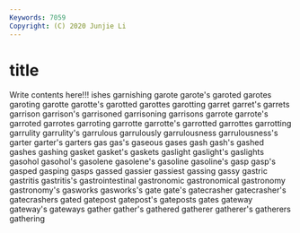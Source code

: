 ```yaml
---
Keywords: 7059
Copyright: (C) 2020 Junjie Li
---
```


# title

Write contents here!!!
ishes 
garnishing 
garote 
garote's 
garoted 
garotes 
garoting 
garotte 
garotte's
garotted 
garottes 
garotting 
garret 
garret's 
garrets 
garrison 
garrison's 
garrisoned 
garrisoning
garrisons 
garrote 
garrote's 
garroted 
garrotes 
garroting 
garrotte 
garrotte's 
garrotted 
garrottes
garrotting 
garrulity 
garrulity's 
garrulous 
garrulously 
garrulousness 
garrulousness's 
garter 
garter's 
garters
gas 
gas's 
gaseous 
gases 
gash 
gash's 
gashed 
gashes 
gashing 
gasket
gasket's 
gaskets 
gaslight 
gaslight's 
gaslights 
gasohol 
gasohol's 
gasolene 
gasolene's 
gasoline
gasoline's 
gasp 
gasp's 
gasped 
gasping 
gasps 
gassed 
gassier 
gassiest 
gassing
gassy 
gastric 
gastritis 
gastritis's 
gastrointestinal 
gastronomic 
gastronomical 
gastronomy 
gastronomy's 
gasworks
gasworks's 
gate 
gate's 
gatecrasher 
gatecrasher's 
gatecrashers 
gated 
gatepost 
gatepost's 
gateposts
gates 
gateway 
gateway's 
gateways 
gather 
gather's 
gathered 
gatherer 
gatherer's 
gatherers
gathering 

